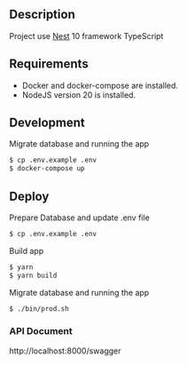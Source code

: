 ## Description

Project use [Nest](https://github.com/nestjs/nest) 10 framework TypeScript 

## Requirements

- Docker and docker-compose are installed.
- NodeJS version 20 is installed.

## Development

Migrate database and running the app 

```bash
$ cp .env.example .env
$ docker-compose up
```

## Deploy
Prepare Database and update .env file

```bash
$ cp .env.example .env
```

Build app

```bash
$ yarn
$ yarn build
```

Migrate database and running the app 

```bash
$ ./bin/prod.sh
```

### API Document
http://localhost:8000/swagger
